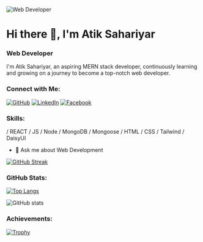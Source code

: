 ![Web Developer](https://media.licdn.com/dms/image/D5616AQHjArypnkC5qA/profile-displaybackgroundimage-shrink_350_1400/0/1700356312225?e=1707350400&v=beta&t=99hKBmsY_AlsU5hOpheHmFeMT819df4EVdKuJI2bunY)

# Hi there 👋, I'm Atik Sahariyar
### Web Developer

I'm Atik Sahariyar, an aspiring MERN stack developer, continuously learning and growing on a journey to become a top-notch web developer.

### Connect with Me:
[![GitHub](https://img.shields.io/badge/-GitHub-000?style=for-the-badge&logo=github)](https://github.com/Atik-Sahariyar)
[![LinkedIn](https://img.shields.io/badge/-LinkedIn-blue?style=for-the-badge&logo=linkedin)](https://www.linkedin.com/in/atik-sahariyar-a93500234/)
[![Facebook](https://img.shields.io/badge/-Facebook-blue?style=for-the-badge&logo=facebook)](https://www.facebook.com/md.atiksahariyar)


### Skills:
/ REACT / JS / Node / MongoDB / Mongoose / HTML / CSS / Tailwind / DaisyUI

- 💬 Ask me about Web Development

[![GitHub Streak](https://github-readme-streak-stats.herokuapp.com?user=Atik-Sahariyar&theme=whatsapp-dark2&border_radius=5.4&card_width=500&type=png)](https://git.io/streak-stats)


### GitHub Stats:
[![Top Langs](https://github-readme-stats.vercel.app/api/top-langs/?username=Atik-Sahariyar&layout=compact&langs_count=8)](https://github.com/anuraghazra/github-readme-stats)

![GitHub stats](https://github-readme-stats.vercel.app/api?username=Atik-Sahariyar&show_icons=true)

### Achievements:
[![Trophy](https://github-profile-trophy.vercel.app/?username=Atik-Sahariyar&no-bg=true)](https://github.com/ryo-ma/github-profile-trophy)

